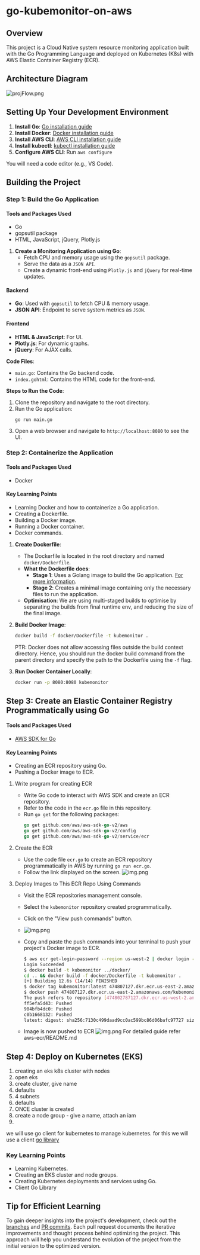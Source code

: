 # go-kubemonitor-on-aws

## Overview

This project is a Cloud Native system resource monitoring application built with the Go Programming Language and deployed on Kubernetes (K8s) with AWS Elastic Container Registry (ECR).

## Architecture Diagram

![projFlow.png](assets/kubemonitor.svg)

## Setting Up Your Development Environment

1. **Install Go**: [Go installation guide](https://golang.org/doc/install)
2. **Install Docker**: [Docker installation guide](https://docs.docker.com/get-docker/)
3. **Install AWS CLI**: [AWS CLI installation guide](https://docs.aws.amazon.com/cli/latest/userguide/install-cliv2.html)
4. **Install kubectl**: [kubectl installation guide](https://kubernetes.io/docs/tasks/tools/install-kubectl/)
5. **Configure AWS CLI**: Run `aws configure`

You will need a code editor (e.g., VS Code).

## Building the Project

### Step 1: Build the Go Application

#### Tools and Packages Used
- Go
- gopsutil package
- HTML, JavaScript, jQuery, Plotly.js

1. **Create a Monitoring Application using Go**:
    - Fetch CPU and memory usage using the `gopsutil` package.
    - Serve the data as a `JSON API`.
    - Create a dynamic front-end using `Plotly.js` and `jQuery` for real-time updates.

#### Backend
- **Go**: Used with `gopsutil` to fetch CPU & memory usage.
- **JSON API**: Endpoint to serve system metrics as `JSON`.

#### Frontend
- **HTML & JavaScript**: For UI.
- **Plotly.js**: For dynamic graphs.
- **jQuery**: For AJAX calls.

**Code Files**:
- `main.go`: Contains the Go backend code.
- `index.gohtml`: Contains the HTML code for the front-end.

**Steps to Run the Code**:
1. Clone the repository and navigate to the root directory.
2. Run the Go application:
    ```sh
    go run main.go
    ```
3. Open a web browser and navigate to `http://localhost:8080` to see the UI.

### Step 2: Containerize the Application

#### Tools and Packages Used
- Docker

#### Key Learning Points
- Learning Docker and how to containerize a Go application.
- Creating a Dockerfile.
- Building a Docker image.
- Running a Docker container.
- Docker commands.

1. **Create Dockerfile**:
    - The Dockerfile is located in the root directory and named `docker/Dockerfile`.
    - **What the Dockerfile does**:
        - **Stage 1**: Uses a Golang image to build the Go application. [For more information](https://hub.docker.com/_/golang).
        - **Stage 2**: Creates a minimal image containing only the necessary files to run the application.
    - **Optimisation**: We are using multi-staged builds to optimise by separating the builds from final runtime env, and reducing the size of the final image.


2. **Build Docker Image**:
    ```sh
    docker build -f docker/Dockerfile -t kubemonitor .
    ```
   PTR: Docker does not allow accessing files outside the build context directory. Hence, you should run the docker build command from the parent directory and specify the path to the Dockerfile using the `-f` flag.

3. **Run Docker Container Locally**:
    ```sh
    docker run -p 8080:8080 kubemonitor
    ```

## Step 3: Create an Elastic Container Registry Programmatically using Go

#### Tools and Packages Used
- [AWS SDK for Go](https://aws.github.io/aws-sdk-go-v2/)

#### Key Learning Points
- Creating an ECR repository using Go.
- Pushing a Docker image to ECR.


1. Write program for creating ECR
   - Write Go code to interact with AWS SDK and create an ECR repository.
   - Refer to the code in the `ecr.go` file in this repository.
   - Run `go get` for the following packages:
     ```go
     go get github.com/aws/aws-sdk-go-v2/aws
     go get github.com/aws/aws-sdk-go-v2/config
     go get github.com/aws/aws-sdk-go-v2/service/ecr
     ```

2. Create the ECR
   - Use the code file `ecr.go` to create an ECR repository programmatically in AWS by running `go run ecr.go`. 
   - Follow the link displayed on the screen.
   ![img.png](assets/ecrRepoCreated.png)

3. Deploy Images to This ECR Repo Using Commands

   - Visit the ECR repositories management console. 
   - Select the `kubemonitor` repository created programmatically. 
   - Click on the "View push commands" button. 
   - ![img.png](assets/viewPushCommand.png)
   - Copy and paste the push commands into your terminal to push your project's Docker image to ECR.
   
      ```sh
      $ aws ecr get-login-password --region us-west-2 | docker login --username AWS --password-stdin 474802787127.dkr.ecr.us-west-2.amazonaws.com
      Login Succeeded
      $ docker build -t kubemonitor ../docker/
      cd .. && docker build -f docker/Dockerfile -t kubemonitor .
      [+] Building 12.6s (14/14) FINISHED
      $ docker tag kubemonitor:latest 474807127.dkr.ecr.us-east-2.amazonaws.com/kubemonitor:latest
      $ docker push 474807127.dkr.ecr.us-east-2.amazonaws.com/kubemonitor:latest 
      The push refers to repository [474802787127.dkr.ecr.us-west-2.amazonaws.com/kubemonitor]
      ff5efa5d43: Pushed
      904bfb4dc0: Pushed
      c0b1668132: Pushed
      latest: digest: sha256:7130c499daad9cc0ac599bc86d06bafc97727 size: 942
      ```
   - Image is now pushed to ECR
      ![img.png](assets/dockerPushImageECR.png)
For detailed guide refer aws-ecr/README.md   

## Step 4: Deploy on Kubernetes (EKS)

1. creating an eks k8s cluster with nodes
2. open eks
3. create cluster, give name
4. defaults
5. 4 subnets
6. defaults
7. ONCE cluster is created
8. create a node group - give a name, attach an iam
9.


we will use go client for kubernetes to manage kubernetes. for this we will use a client [go library](https://pkg.go.dev/k8s.io/client-go/kubernetes)


### Key Learning Points
- Learning Kubernetes.
- Creating an EKS cluster and node groups.
- Creating Kubernetes deployments and services using Go.
- Client Go Library

## Tip for Efficient Learning
To gain deeper insights into the project's development, check out the [branches](https://github.com/fykaa/go-kubemonitor-on-aws/branches) and [PR commits](https://github.com/fykaa/go-kubemonitor-on-aws/pulls?q=is%3Apr+label%3Aoptimization+). Each pull request documents the iterative improvements and thought process behind optimizing the project. This approach will help you understand the evolution of the project from the initial version to the optimized version.
